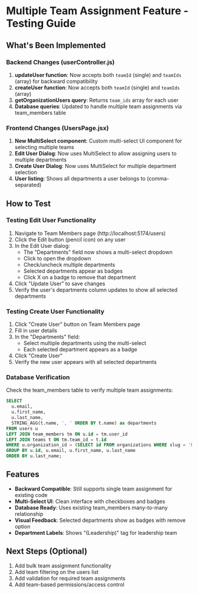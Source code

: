 # Multiple Team Assignment Feature - Testing Guide

## What's Been Implemented

### Backend Changes (userController.js)
1. **updateUser function**: Now accepts both `teamId` (single) and `teamIds` (array) for backward compatibility
2. **createUser function**: Now accepts both `teamId` (single) and `teamIds` (array) 
3. **getOrganizationUsers query**: Returns `team_ids` array for each user
4. **Database queries**: Updated to handle multiple team assignments via team_members table

### Frontend Changes (UsersPage.jsx)
1. **New MultiSelect component**: Custom multi-select UI component for selecting multiple teams
2. **Edit User Dialog**: Now uses MultiSelect to allow assigning users to multiple departments
3. **Create User Dialog**: Now uses MultiSelect for multiple department selection
4. **User listing**: Shows all departments a user belongs to (comma-separated)

## How to Test

### Testing Edit User Functionality
1. Navigate to Team Members page (http://localhost:5174/users)
2. Click the Edit button (pencil icon) on any user
3. In the Edit User dialog:
   - The "Departments" field now shows a multi-select dropdown
   - Click to open the dropdown
   - Check/uncheck multiple departments
   - Selected departments appear as badges
   - Click X on a badge to remove that department
4. Click "Update User" to save changes
5. Verify the user's departments column updates to show all selected departments

### Testing Create User Functionality
1. Click "Create User" button on Team Members page
2. Fill in user details
3. In the "Departments" field:
   - Select multiple departments using the multi-select
   - Each selected department appears as a badge
4. Click "Create User"
5. Verify the new user appears with all selected departments

### Database Verification
Check the team_members table to verify multiple team assignments:
```sql
SELECT 
  u.email,
  u.first_name,
  u.last_name,
  STRING_AGG(t.name, ', ' ORDER BY t.name) as departments
FROM users u
LEFT JOIN team_members tm ON u.id = tm.user_id
LEFT JOIN teams t ON tm.team_id = t.id
WHERE u.organization_id = (SELECT id FROM organizations WHERE slug = 'boyum-barenscheer')
GROUP BY u.id, u.email, u.first_name, u.last_name
ORDER BY u.last_name;
```

## Features
- **Backward Compatible**: Still supports single team assignment for existing code
- **Multi-Select UI**: Clean interface with checkboxes and badges
- **Database Ready**: Uses existing team_members many-to-many relationship
- **Visual Feedback**: Selected departments show as badges with remove option
- **Department Labels**: Shows "(Leadership)" tag for leadership team

## Next Steps (Optional)
1. Add bulk team assignment functionality
2. Add team filtering on the users list
3. Add validation for required team assignments
4. Add team-based permissions/access control
